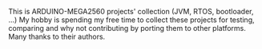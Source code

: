 This is ARDUINO-MEGA2560 projects' collection (JVM, RTOS, bootloader, ...)
My hobby is spending my free time to collect these projects for testing, comparing and why not contributing by porting them to other platforms. Many thanks to their authors. 

